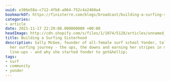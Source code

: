 ```yaml
---
uuid: e386e58a-c712-4fb8-a064-752c4a2460a4
bookmarkOf: https://finisterre.com/blogs/broadcast/building-a-surfing-sisterhood
categories:
- article
date: 2021-11-17 22:29:08.000000000 +00:00
headImage: http://cdn.shopify.com/s/files/1/1074/5128/articles/unnamed_07be6af1-8e9d-4912-a05b-8a03d4317498.jpg?v=1655382374
title: Building a Surfing Sisterhood
description: Sally McGee, founder of all-female surf school Yonder, talks us through
  her surfing journey - the ups, the downs and earning her stripes in male dominated
  line-ups - and why she started Yonder to get&hellip;
tags:
- surf
- community
- yonder
---
```


